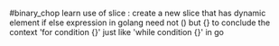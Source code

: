 #binary_chop
learn use of slice : create a new slice that has dynamic element
if else expression in golang need not () but {} to conclude the context
'for condition {}' just like 'while condition {}' in go
